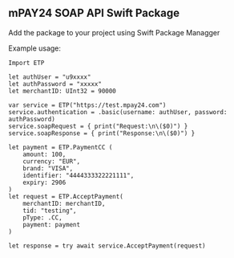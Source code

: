 ## mPAY24 SOAP API Swift Package ##

Add the package to your project using Swift Package Managger

Example usage:

```
Import ETP

let authUser = "u9xxxx"
let authPassword = "xxxxx"
let merchantID: UInt32 = 90000

var service = ETP("https://test.mpay24.com")
service.authentication = .basic(username: authUser, password: authPassword)
service.soapRequest = { print("Request:\n\($0)") }
service.soapResponse = { print("Response:\n\($0)") }

let payment = ETP.PaymentCC (
    amount: 100,
    currency: "EUR",
    brand: "VISA",
    identifier: "4444333322221111",
    expiry: 2906
)
let request = ETP.AcceptPayment(
    merchantID: merchantID,
    tid: "testing",
    pType: .CC,
    payment: payment
)

let response = try await service.AcceptPayment(request)
```


